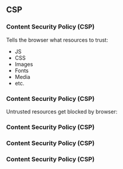 ## CSP

### Content Security Policy (CSP)

Tells the browser what resources to trust:

- JS
- CSS
- Images
- Fonts
- Media
- etc.

### Content Security Policy (CSP)

Untrusted resources get blocked by browser:



### Content Security Policy (CSP)
### Content Security Policy (CSP)
### Content Security Policy (CSP)
